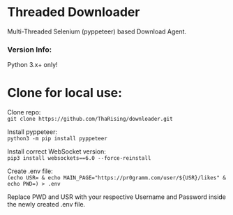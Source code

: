 # Threaded Downloader

Multi-Threaded Selenium (pyppeteer) based Download Agent.

### Version Info:

Python 3.x+ only!

# Clone for local use:

Clone repo:  
`git clone https://github.com/ThaRising/downloader.git`

Install pyppeteer:  
`python3 -m pip install pyppeteer`  

Install correct WebSocket version:  
`pip3 install websockets==6.0 --force-reinstall`

Create .env file:  
`(echo USR= & echo MAIN_PAGE="https://pr0gramm.com/user/${USR}/likes" & echo PWD=) > .env`

Replace PWD and USR with your respective Username and Password inside the newly created .env file.